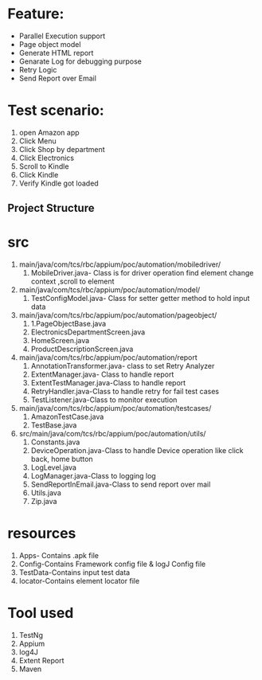 # Feature:

- Parallel Execution support
- Page object model
- Generate HTML report
- Genarate Log for debugging purpose
- Retry Logic
- Send Report over Email

# Test scenario:
1. open Amazon app
1. Click Menu
1. Click Shop by department 
1. Click Electronics 
1. Scroll to Kindle
1. Click Kindle
1. Verify Kindle got loaded

## Project Structure

# src
1. main/java/com/tcs/rbc/appium/poc/automation/mobiledriver/
	1. MobileDriver.java- Class is for driver operation find element change context ,scroll to element
1. main/java/com/tcs/rbc/appium/poc/automation/model/
	1. TestConfigModel.java- Class for setter getter method to hold input data
1. main/java/com/tcs/rbc/appium/poc/automation/pageobject/
	1. 1.PageObjectBase.java
	2. 	ElectronicsDepartmentScreen.java
	3. 	HomeScreen.java
	4. 	ProductDescriptionScreen.java
1. main/java/com/tcs/rbc/appium/poc/automation/report
	1. 	AnnotationTransformer.java- class to  set Retry Analyzer
	2. 	ExtentManager.java- Class to handle report
	3. 	ExtentTestManager.java-Class to handle report
	4. 	RetryHandler.java-Class to handle retry for fail test cases
	5. 	TestListener.java-Class to monitor execution
1. main/java/com/tcs/rbc/appium/poc/automation/testcases/
	1. AmazonTestCase.java
	1. TestBase.java
1. src/main/java/com/tcs/rbc/appium/poc/automation/utils/
	1. Constants.java
	2. DeviceOperation.java-Class to handle Device operation like click back, home   button 
	3. LogLevel.java
	4. LogManager.java-Class to logging log
	5. SendReportInEmail.java-Class to send report over mail
	6. Utils.java
	7. Zip.java

# resources
1. Apps- Contains .apk file
2. Config-Contains Framework config file & logJ Config file
3. TestData-Contains input test data
4. locator-Contains element locator file

# Tool used
1.  TestNg
2. Appium
3. log4J
4. Extent Report
5. Maven
